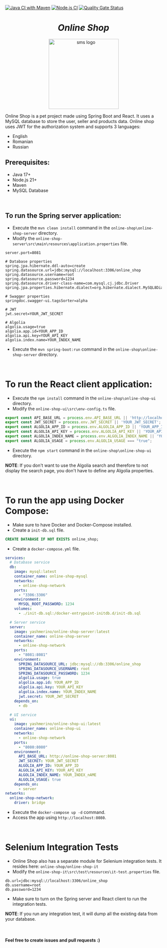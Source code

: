 [![Java CI with Maven](https://github.com/Yashmerino/online-shop/actions/workflows/maven.yml/badge.svg)](https://github.com/Yashmerino/online-shop/actions/workflows/maven.yml) [![Node.js CI](https://github.com/Yashmerino/online-shop/actions/workflows/node.js.yml/badge.svg)](https://github.com/Yashmerino/online-shop/actions/workflows/node.js.yml) [![Quality Gate Status](https://sonarcloud.io/api/project_badges/measure?project=Yashmerino_online-shop&metric=alert_status)](https://sonarcloud.io/summary/new_code?id=Yashmerino_online-shop)

<h1 align="center"><strong><em>Online Shop</strong></em></h1>

<p align="center"><img src="https://static.vecteezy.com/system/resources/previews/009/848/288/original/verified-shop-online-store-3d-illustration-for-ecommerce-icon-free-png.png" alt="sms logo" height=225 width=225></p>

Online Shop is a pet project made using Spring Boot and React. It uses a MySQL database to store the user, seller and products data. Online shop uses JWT for the authorization system and supports 3 languages:
* English
* Romanian
* Russian

## Prerequisites:
* Java 17+
* Node.js 21+
* Maven
* MySQL Database
<br>

## To run the Spring server application:

* Execute the `mvn clean install` command in the `online-shop\online-shop-server` directory.
* Modify the `online-shop-server\src\main\resources\application.properties` file.
```properties
server.port=8081

# Database properties
spring.jpa.hibernate.ddl-auto=create
spring.datasource.url=jdbc:mysql://localhost:3306/online_shop
spring.datasource.username=root
spring.datasource.password=1234
spring.datasource.driver-class-name=com.mysql.cj.jdbc.Driver
spring.jpa.properties.hibernate.dialect=org.hibernate.dialect.MySQL8Dialect

# Swagger properties
springdoc.swagger-ui.tagsSorter=alpha

# JWT
jwt.secret=YOUR_JWT_SECRET

# Algolia
algolia.usage=true
algolia.app.id=YOUR_APP_ID
algolia.api.key=YOUR_API_KEY
algolia.index.name=YOUR_INDEX_NAME
```
* Execute the `mvn spring-boot:run` command in the `online-shop\online-shop-server` directory.
<br>

# To run the React client application:

* Execute the `npm install` command in the `online-shop\online-shop-ui` directory.
* Modify the `online-shop-ui\src\env-config.ts` file.
```ts
export const API_BASE_URL = process.env.API_BASE_URL || 'http://localhost:8080';
export const JWT_SECRET = process.env.JWT_SECRET || 'YOUR_JWT_SECRET';
export const ALGOLIA_APP_ID = process.env.ALGOLIA_APP_ID || 'YOUR_APP_ID';
export const ALGOLIA_API_KEY = process.env.ALGOLIA_API_KEY || 'YOUR_API_KEY';
export const ALGOLIA_INDEX_NAME = process.env.ALGOLIA_INDEX_NAME || 'YOUR_INDEX_NAME';
export const ALGOLIA_USAGE = process.env.ALGOLIA_USAGE === "true";
```
* Execute the `npm start` command in the `online-shop\online-shop-ui` directory.

<b>NOTE</b>: If you don't want to use the Algolia search and therefore to not display the search page, you don't have to define any Algolia properties.

<br>

# To run the app using Docker Compose:

* Make sure to have Docker and Docker-Compose installed.
* Create a `init-db.sql` file.
```sql
CREATE DATABASE IF NOT EXISTS online_shop;
```
* Create a `docker-compose.yml` file.
```yaml
services:
  # Database service
  db:
    image: mysql:latest
    container_name: online-shop-mysql
    networks:
      - online-shop-network
    ports:
      - "3306:3306"
    environment:
      MYSQL_ROOT_PASSWORD: 1234
    volumes:
      - ./init-db.sql:/docker-entrypoint-initdb.d/init-db.sql

  # Server service
  server:
    image: yashmerino/online-shop-server:latest
    container_name: online-shop-server
    networks:
      - online-shop-network
    ports:
      - "8081:8081"
    environment:
      SPRING_DATASOURCE_URL: jdbc:mysql://db:3306/online_shop
      SPRING_DATASOURCE_USERNAME: root
      SPRING_DATASOURCE_PASSWORD: 1234
      algolia.usage: true
      algolia.app.id: YOUR_APP_ID
      algolia.api.key: YOUR_API_KEY
      algolia.index.name: YOUR_INDEX_NAME
      jwt.secret: YOUR_JWT_SECRET
    depends_on:
      - db

  # UI service
  ui:
    image: yashmerino/online-shop-ui:latest
    container_name: online-shop-ui
    networks:
      - online-shop-network
    ports:
      - "8080:8080"
    environment:
      API_BASE_URL: http://online-shop-server:8081
      JWT_SECRET: YOUR_JWT_SECRET
      ALGOLIA_APP_ID: YOUR_APP_ID
      ALGOLIA_API_KEY: YOUR_API_KEY
      ALGOLIA_INDEX_NAME: YOUR_INDEX_nAME
      ALGOLIA_USAGE: true
    depends_on:
      - server
networks:
  online-shop-network:
    driver: bridge
```
* Execute the `docker-compose up -d` command.
* Access the app using `http://localhost:8080`.

<br>

# Selenium Integration Tests

* Online Shop also has a separate module for Selenium integration tests. It resides here: `online-shop/online-shop-it`
* Modify the `online-shop-it\src\test\resources\it-test.properties` file.
```properties
db.url=jdbc:mysql://localhost:3306/online_shop
db.username=root
db.password=1234
```
* Make sure to turn on the Spring server and React client to run the integration tests.

<b>NOTE</b>: If you run any integration test, it will dump all the existing data from your database.
  
<br>

#### Feel free to create issues and pull requests :)
